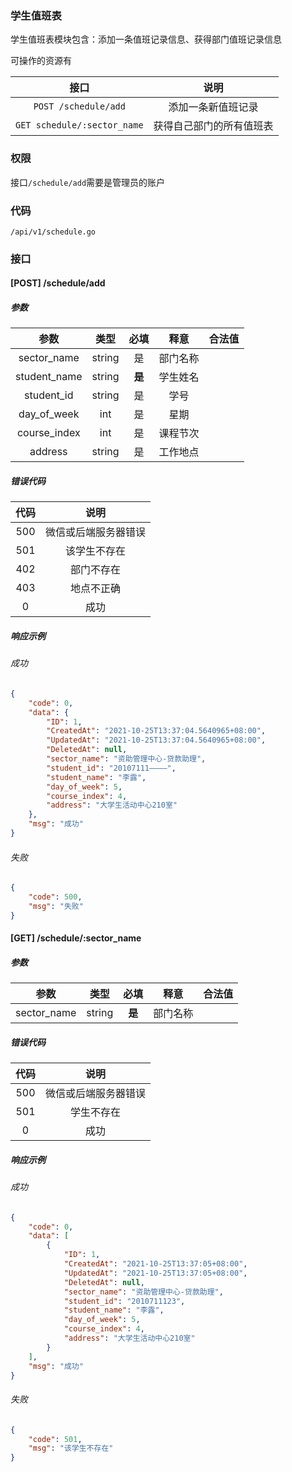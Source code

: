 ### 学生值班表

学生值班表模块包含：添加一条值班记录信息、获得部门值班记录信息

可操作的资源有

|            接口             |           说明           |
| :-------------------------: | :----------------------: |
|    `POST /schedule/add`     |    添加一条新值班记录    |
| `GET schedule/:sector_name` | 获得自己部门的所有值班表 |

### 权限

接口`/schedule/add`需要是管理员的账户

### 代码

``/api/v1/schedule.go``

### 接口

#### [POST] /schedule/add

##### 参数

|     参数     |  类型  |  必填  |   释意   | 合法值 |
| :----------: | :----: | :----: | :------: | :----: |
| sector_name  | string |   是   | 部门名称 |        |
| student_name | string | **是** | 学生姓名 |        |
|  student_id  | string |   是   |   学号   |        |
| day_of_week  |  int   |   是   |   星期   |        |
| course_index |  int   |   是   | 课程节次 |        |
|   address    | string |   是   | 工作地点 |        |

##### 错误代码

| 代码 |         说明         |
| :--: | :------------------: |
| 500  | 微信或后端服务器错误 |
| 501  |     该学生不存在     |
| 402  |      部门不存在      |
| 403  |      地点不正确      |
|  0   |         成功         |

##### 响应示例

###### 成功

```json
{
    "code": 0,
    "data": {
        "ID": 1,
        "CreatedAt": "2021-10-25T13:37:04.5640965+08:00",
        "UpdatedAt": "2021-10-25T13:37:04.5640965+08:00",
        "DeletedAt": null,
        "sector_name": "资助管理中心-贷款助理",
        "student_id": "20107111————",
        "student_name": "李露",
        "day_of_week": 5,
        "course_index": 4,
        "address": "大学生活动中心210室"
    },
    "msg": "成功"
}
```

###### 失败

```json
{
    "code": 500,
    "msg": "失败"
}
```

#### [GET] /schedule/:sector_name

##### 参数

|    参数     |  类型  |  必填  |   释意   | 合法值 |
| :---------: | :----: | :----: | :------: | :----: |
| sector_name | string | **是** | 部门名称 |        |

##### 错误代码

| 代码 |         说明         |
| :--: | :------------------: |
| 500  | 微信或后端服务器错误 |
| 501  |      学生不存在      |
|  0   |         成功         |

##### 响应示例

###### 成功

```json
{
    "code": 0,
    "data": [
        {
            "ID": 1,
            "CreatedAt": "2021-10-25T13:37:05+08:00",
            "UpdatedAt": "2021-10-25T13:37:05+08:00",
            "DeletedAt": null,
            "sector_name": "资助管理中心-贷款助理",
            "student_id": "2010711123",
            "student_name": "李露",
            "day_of_week": 5,
            "course_index": 4,
            "address": "大学生活动中心210室"
        }
    ],
    "msg": "成功"
}
```

###### 失败

```json
{
    "code": 501,
    "msg": "该学生不存在"
}
```


